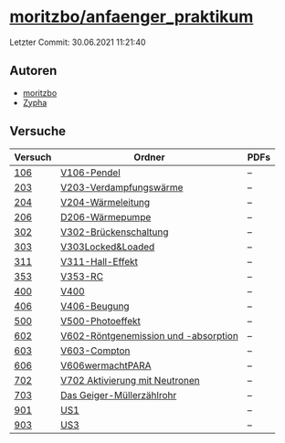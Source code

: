 # [moritzbo/anfaenger_praktikum](https://github.com/moritzbo/anfaenger_praktikum)

Letzter Commit: 30.06.2021 11:21:40

## Autoren
- [moritzbo](https://github.com/moritzbo)
- [Zypha](https://github.com/Zypha)

## Versuche

|        Versuch         |                                                                    Ordner                                                                     |PDFs|
|------------------------|-----------------------------------------------------------------------------------------------------------------------------------------------|----|
|[106](../../versuch/106)|[V106-Pendel](https://github.com/moritzbo/anfaenger_praktikum/tree/main/V106-Pendel)                                                           |–   |
|[203](../../versuch/203)|[V203-Verdampfungswärme](https://github.com/moritzbo/anfaenger_praktikum/tree/main/V203-Verdampfungsw%C3%A4rme)                                |–   |
|[204](../../versuch/204)|[V204-Wärmeleitung](https://github.com/moritzbo/anfaenger_praktikum/tree/main/V204-W%C3%A4rmeleitung)                                          |–   |
|[206](../../versuch/206)|[D206-Wärmepumpe](https://github.com/moritzbo/anfaenger_praktikum/tree/main/D206-W%C3%A4rmepumpe)                                              |–   |
|[302](../../versuch/302)|[V302-Brückenschaltung](https://github.com/moritzbo/anfaenger_praktikum/tree/main/V302-Br%C3%BCckenschaltung)                                  |–   |
|[303](../../versuch/303)|[V303Locked&Loaded](https://github.com/moritzbo/anfaenger_praktikum/tree/main/V303Locked%26Loaded)                                             |–   |
|[311](../../versuch/311)|[V311-Hall-Effekt](https://github.com/moritzbo/anfaenger_praktikum/tree/main/V311-Hall-Effekt)                                                 |–   |
|[353](../../versuch/353)|[V353-RC](https://github.com/moritzbo/anfaenger_praktikum/tree/main/V353-RC)                                                                   |–   |
|[400](../../versuch/400)|[V400](https://github.com/moritzbo/anfaenger_praktikum/tree/main/V400)                                                                         |–   |
|[406](../../versuch/406)|[V406-Beugung](https://github.com/moritzbo/anfaenger_praktikum/tree/main/V406-Beugung)                                                         |–   |
|[500](../../versuch/500)|[V500-Photoeffekt](https://github.com/moritzbo/anfaenger_praktikum/tree/main/V500-Photoeffekt)                                                 |–   |
|[602](../../versuch/602)|[V602-Röntgenemission und -absorption](https://github.com/moritzbo/anfaenger_praktikum/tree/main/V602-R%C3%B6ntgenemission%20und%20-absorption)|–   |
|[603](../../versuch/603)|[V603-Compton](https://github.com/moritzbo/anfaenger_praktikum/tree/main/V603-Compton)                                                         |–   |
|[606](../../versuch/606)|[V606wermachtPARA](https://github.com/moritzbo/anfaenger_praktikum/tree/main/V606wermachtPARA)                                                 |–   |
|[702](../../versuch/702)|[V702 Aktivierung mit Neutronen](https://github.com/moritzbo/anfaenger_praktikum/tree/main/V702%20Aktivierung%20mit%20Neutronen)               |–   |
|[703](../../versuch/703)|[Das Geiger-Müllerzählrohr](https://github.com/moritzbo/anfaenger_praktikum/tree/main/Das%20Geiger-M%C3%BCllerz%C3%A4hlrohr)                   |–   |
|[901](../../versuch/901)|[US1](https://github.com/moritzbo/anfaenger_praktikum/tree/main/US1)                                                                           |–   |
|[903](../../versuch/903)|[US3](https://github.com/moritzbo/anfaenger_praktikum/tree/main/US3)                                                                           |–   |
